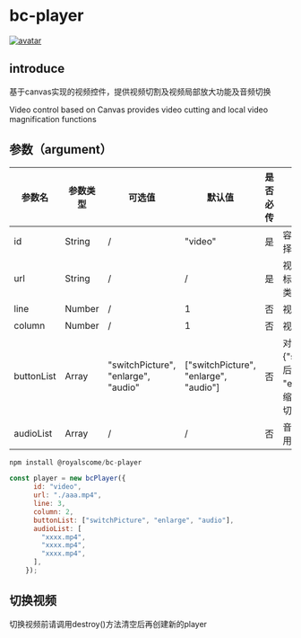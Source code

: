 <!--
 * @Description:
 * @Author: weiyang
 * @Date: 2022-06-29 13:40:41
 * @LastEditors: weiyang
 * @LastEditTime: 2022-08-08 16:32:16
-->

# bc-player

[![avatar](https://img.shields.io/badge/npm-v1.0.0--beta.16-blue)](https://github.com/royalscome/bc-player)<br/>

## introduce

<p>基于canvas实现的视频控件，提供视频切割及视频局部放大功能及音频切换</p>
<p>Video control based on Canvas provides video cutting and local video magnification functions</p>

## 参数（argument）

| 参数名     | 参数类型 | 可选值                              | 默认值                                | 是否必传 | 备注                                                                                         |
| ---------- | -------- | ----------------------------------- | ------------------------------------- | -------- | -------------------------------------------------------------------------------------------- |
| id         | String   | /                                   | "video"                               | 是       | 容器 id，必须是 id 选择器                                                                    |
| url        | String   | /                                   | /                                     | 是       | 视频地址，支持 video 标签所支持的所有视频类型                                                |
| line       | Number   | /                                   | 1                                     | 否       | 视频所需切割为几行                                                                           |
| column     | Number   | /                                   | 1                                     | 否       | 视频所需切割为几列                                                                           |
| buttonList | Array    | "switchPicture", "enlarge", "audio" | ["switchPicture", "enlarge", "audio"] | 否       | 对应关系：{"switchPicture"："前后画面切换", "enlarge": "画面放大缩小", "audio": "音频切换" } |
| audioList  | Array    | /                                   | /                                     | 否       | 音频源地址，不传即使用视频本身声音                                                           |

```javascript
npm install @royalscome/bc-player

const player = new bcPlayer({
      id: "video",
      url: "./aaa.mp4",
      line: 3,
      column: 2,
      buttonList: ["switchPicture", "enlarge", "audio"],
      audioList: [
        "xxxx.mp4",
        "xxxx.mp4",
        "xxxx.mp4",
      ],
    });

```

## 切换视频

<p>切换视频前请调用destroy()方法清空后再创建新的player</p>
